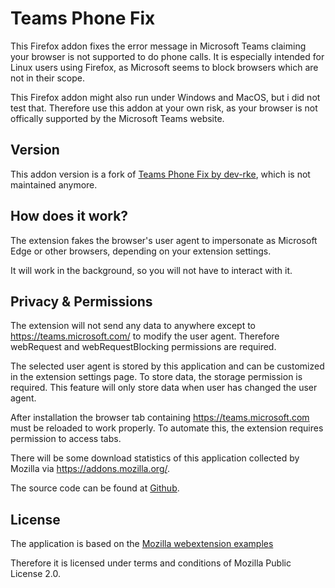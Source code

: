 # Teams Phone Fix

This Firefox addon fixes the error message in Microsoft Teams claiming your browser is not supported 
to do phone calls. It is especially intended for Linux users using Firefox, as Microsoft seems to block browsers which are not in their scope.

This Firefox addon might also run under Windows and MacOS, but i did not test that.
Therefore use this addon at your own risk, as your browser is not offically supported by the Microsoft Teams website.

## Version

This addon version is a fork of [Teams Phone Fix by dev-rke](https://addons.mozilla.org/nl/firefox/addon/teams-phone-fix/), which is not maintained anymore.

## How does it work?

The extension fakes the browser's user agent to impersonate as Microsoft Edge or other browsers,
depending on your extension settings.

It will work in the background, so you will not have to interact with it.

## Privacy & Permissions

The extension will not send any data to anywhere except to https://teams.microsoft.com/ 
to modify the user agent. Therefore webRequest and webRequestBlocking permissions are required.

The selected user agent is stored by this application and can be customized in the extension settings page.
To store data, the storage permission is required. 
This feature will only store data when user has changed the user agent.

After installation the browser tab containing https://teams.microsoft.com must be reloaded to work properly. 
To automate this, the extension requires permission to access tabs.

There will be some download statistics of this application collected by Mozilla via https://addons.mozilla.org/.

The source code can be found at [Github](https://github.com/justinvansteijn/teams-phone-fix).

## License

The application is based on the [Mozilla webextension examples](https://github.com/mdn/webextensions-examples/tree/master/user-agent-rewriter)

Therefore it is licensed under terms and conditions of Mozilla Public License 2.0.
